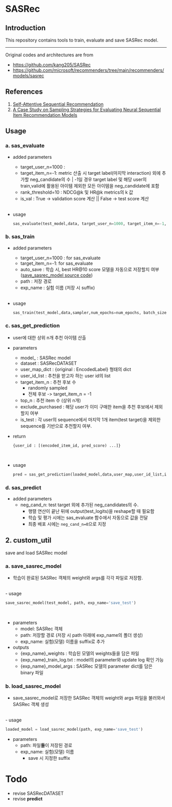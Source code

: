 # **SASRec**

## Introduction
This repository contains tools to train, evaluate and save SASRec model.
- - - 
Original codes and architectures are from 
  - https://github.com/kang205/SASRec
  - https://github.com/microsoft/recommenders/tree/main/recommenders/models/sasrec

## References
1. [Self-Attentive Sequential Recommendation](https://arxiv.org/pdf/1808.09781.pdf)
2. [A Case Study on Sampling Strategies for Evaluating Neural Sequential Item Recommendation Models](https://www.informatik.uni-wuerzburg.de/datascience/staff/dallmann/?tx_extbibsonomycsl_publicationlist%5Baction%5D=download&tx_extbibsonomycsl_publicationlist%5Bcontroller%5D=Document&tx_extbibsonomycsl_publicationlist%5BfileName%5D=main.pdf&tx_extbibsonomycsl_publicationlist%5BintraHash%5D=23f589b27e22018936753bb64b33971d&tx_extbibsonomycsl_publicationlist%5BuserName%5D=dallmann&cHash=dd7c54126f6c20972a502e9cc223cec2)

## Usage
### a. sas_evaluate

- added parameters
  - target_user_n=1000 : 
  - target_item_n=-1: metric 산출 시 target label(마지막 interaction) 외에 추가할 neg_candidate의 수 | -1일 경우 target label 및 해당 user의 train,valid에 활용된 아이템 제외한 모든 아이템을 neg_candidate에 포함
  - rank_threshold=10 : NDCG@k 및 HR@k metrics의 k 값
  - is_val : True -> validation score 계산 || False -> test score 계산
  </br>
- usage

  ```python
  sas_evaluate(test_model,data, target_user_n=1000, target_item_n=-1,rank_threshold=5)
  ```
### b. sas_train
- added parameters
  - target_user_n=1000 : for sas_evaluate
  - target_item_n=-1: for sas_evaluate
  - auto_save : 학습 시, best HR@10 score 모델을 자동으로 저장할지 여부 ([save_sasrec_model source code](custom_SASRec/custom_util.py))
  - path : 저장 경로
  - exp_name : 실험 이름 (저장 시 suffix)
  </br>
  
- usage

  ```python
  sas_train(test_model,data,sampler,num_epochs=num_epochs, batch_size=batch_size, learning_rate=lr, val_epoch=5, target_user_n=10000, target_item_n=-1)
  ```
### c. sas_get_prediction
- user에 대한 상위 n개 추천 아이템 산출
- parameters
  - model_ : SASRec model
  - dataset : SASRecDATASET
  - user_map_dict : {original : EncodedLabel} 형태의 dict
  - user_id_list : 추천을 받고자 하는 user id의 list
  - target_item_n : 추천 후보 수 
    - randomly sampled
    - 전체 후보 -> target_item_n = -1
  - top_n : 추천 item 수 (상위 n개)
  - exclude_purchased : 해당 user가 이미 구매한 item을 추천 후보에서 제외할지 여부
  - is_test : 각 user의 sequence에서 마지막 1개 item(test target)을 제외한 sequence를 기반으로 추천할지 여부.
- return
  ```
  {user_id : [(encoded_item_id, pred_score) ...]}
  ```
    </br>
  
- usage

  ```python
  pred = sas_get_prediction(loaded_model,data,user_map,user_id_list,is_test=True)
  ```
### d. sas_predict
- added parameters
  - neg_cand_n: test target 외에 추가된 neg_candidates의 수.
    -  행렬 연산이 끝난 뒤에 output(test_logits)을 reshape할 때 필요함
    - 학습 및 평가 시에는 sas_evaluate 함수에서 자동으로 값을 전달
    - 최종 배포 시에는 ```neg_cand_n=0```으로 지정

## 2. custom_util
save and load SASRec model
### a. save_sasrec_model
- 학습이 완료된 SASRec 객체의 weight와 args를 각각 파일로 저장함.
</br>
- usage

  ```python
  save_sasrec_model(test_model, path, exp_name='save_test')
  ```
  </br>

- parameters
  - model: SASRec 객체
  - path: 저장할 경로 (저장 시 path 아래에 exp_name의 폴더 생성)
  - exp_name: 실험(모델) 이름을 suffix로 추가
- outputs
  - {exp_name}_weights : 학습된 모델의 weights들을 담은 파일
  - {exp_name}_train_log.txt : model의 parameter와 update log 확인 가능
  - {exp_name}_model_args : SASRec 모델의 parameter dict를 담은 binary 파일

### b. load_sasrec_model
- save_sasrec_model로 저장한 SASRec 객체의 weight와 args 파일을 불러와서 SASRec 객체 생성
</br>
- usage

  ```python
  loaded_model = load_sasrec_model(path, exp_name='save_test')
  ```

- parameters
  - path: 파일**들**이 저장된 경로
  - exp_name: 실험(모델) 이름
    - save 시 지정한 suffix


# Todo
- revise SASRecDATASET
- revise **predict**